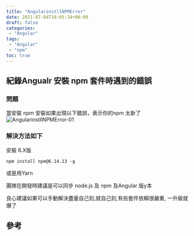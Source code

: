 ```yaml
---
title: "AngularinstllNPMError"
date: 2021-07-04T18:05:34+08:00
draft: false
categories:
 - "Angular"
tags:
 - "Angular"
 - "npm"
toc: true
---
```


## 紀錄Angualr 安裝 npm 套件時遇到的錯誤
<!-- 簡介 -->
<!--more-->

### 問題

當安裝 npm 安裝如果出現以下錯誤，表示你的npm 太新了  
![AngularinstllNPMError-01](/images/java/AngularinstllNPMError-01.png)

### 解決方法如下

安裝 6.X版

```shell
npm install npm@6.14.13 -g
```

或是用Yarn

團隊在開發時建議是可以同步 node.js 及 npm 及Angular 版y本

良心建議如果可以手動解決盡量自己刻,就自己刻,有些套件依賴很嚴重, 一升級就爆了
## 參考
